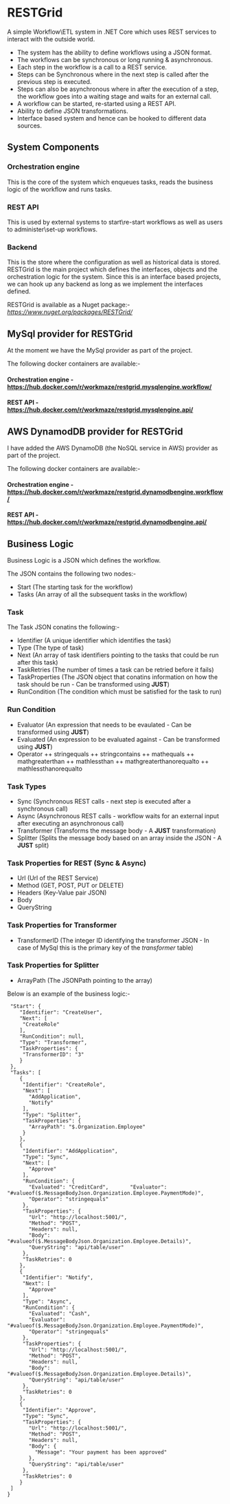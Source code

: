 # RESTGrid

A simple Workflow\ETL system in .NET Core which uses REST services to interact with the outside world.

+ The system has the ability to define workflows using a JSON format. 
+ The workflows can be synchronous or long running & asynchronous.
+ Each step in the workflow is a call to a REST service.
+ Steps can be Synchronous where in the next step is called after the previous step is executed.
+ Steps can also be asynchronous where in after the execution of a step, the workflow goes into a waiting stage and waits for an external call.
+ A workflow can be started, re-started using a REST API.
+ Ability to define JSON transformations.
+ Interface based system and hence can be hooked to different data sources.

## System Components

### Orchestration engine 
This is the core of the system which enqueues tasks, reads the business logic of the workflow and runs tasks.

### REST API 
This is used by external systems to start\re-start workflows as well as users to administer\set-up workflows.

### Backend 
This is the store where the configuration as well as historical data is stored.
RESTGrid is the main project which defines the interfaces, objects and the orchestration logic for the system. Since this is an interface based projects, we can hook up any backend as long as we implement the interfaces defined.

RESTGrid is available as a Nuget package:-
 *https://www.nuget.org/packages/RESTGrid/*
## MySql provider for RESTGrid

At the moment we have the MySql provider as part of the project.

The following docker containers are available:-
 #### Orchestration engine - https://hub.docker.com/r/workmaze/restgrid.mysqlengine.workflow/
 #### REST API - https://hub.docker.com/r/workmaze/restgrid.mysqlengine.api/
 
 ## AWS DynamodDB provider for RESTGrid

I have added the AWS DynamoDB (the NoSQL service in AWS) provider as part of the project.

The following docker containers are available:-
 #### Orchestration engine - https://hub.docker.com/r/workmaze/restgrid.dynamodbengine.workflow/
 #### REST API - https://hub.docker.com/r/workmaze/restgrid.dynamodbengine.api/

## Business Logic
Business Logic is a JSON which defines the workflow. 

The JSON contains the following two nodes:-
+ Start (The starting task for the workflow)
+ Tasks (An array of all the subsequent tasks in the workflow)

### Task
The Task JSON conatins the following:-
+ Identifier (A unique identifier which identifies the task)
+ Type (The type of task)
+ Next (An array of task identifiers pointing to the tasks that could be run after this task)
+ TaskRetries (The number of times a task can be retried before it fails)
+ TaskProperties (The JSON object that conatins information on how the task should be run - Can be transformed using **JUST**)
+ RunCondition (The condition which must be satisfied for the task to run)

### Run Condition
+ Evaluator (An expression that needs to be evaulated - Can be transformed using **JUST**)
+ Evaluated (An expression to be evaluated against - Can be transformed using **JUST**)
+ Operator 
 ++ stringequals
 ++ stringcontains
 ++ mathequals
 ++ mathgreaterthan
 ++ mathlessthan
 ++ mathgreaterthanorequalto
 ++ mathlessthanorequalto
 
 ### Task Types
 + Sync (Synchronous REST calls - next step is executed after a synchronous call)
 + Async (Asynchronous REST calls - workflow waits for an external input after executing an asynchronous call) 
 + Transformer (Transforms the message body - A **JUST** transformation)
 + Splitter (Splits the message body based on an array inside the JSON - A **JUST** split)
 
 ### Task Properties for REST (Sync & Async)
 + Url (Url of the REST Service)
 + Method (GET, POST, PUT or DELETE)
 + Headers (Key-Value pair JSON)
 + Body 
 + QueryString
 
 ### Task Properties for Transformer
 + TransformerID (The integer ID identifying the transformer JSON - In case of MySql this is the primary key of the *transformer* table)
 
 ### Task Properties for Splitter
 + ArrayPath (The JSONPath pointing to the array)

Below is an example of the business logic:-

```{
 "Start": {
    "Identifier": "CreateUser",
    "Next": [
     "CreateRole"
    ],
    "RunCondition": null,
    "Type": "Transformer",
    "TaskProperties": {
     "TransformerID": "3"
    }
 },
 "Tasks": [
    {
     "Identifier": "CreateRole",
     "Next": [
       "AddApplication",
       "Notify"
     ],
     "Type": "Splitter",
     "TaskProperties": {
       "ArrayPath": "$.Organization.Employee"
     }
    },
    {
     "Identifier": "AddApplication",
     "Type": "Sync",
     "Next": [
       "Approve"
     ],
     "RunCondition": {
       "Evaluated": "CreditCard",       "Evaluator": "#valueof($.MessageBodyJson.Organization.Employee.PaymentMode)",
       "Operator": "stringequals"
     },
     "TaskProperties": {
       "Url": "http://localhost:5001/",
       "Method": "POST",
       "Headers": null,
       "Body": "#valueof($.MessageBodyJson.Organization.Employee.Details)",
       "QueryString": "api/table/user"
     },
     "TaskRetries": 0
    },
    {
     "Identifier": "Notify",
     "Next": [
       "Approve"
     ],
     "Type": "Async",
     "RunCondition": {
       "Evaluated": "Cash",
       "Evaluator": "#valueof($.MessageBodyJson.Organization.Employee.PaymentMode)",
       "Operator": "stringequals"
     },
     "TaskProperties": {
       "Url": "http://localhost:5001/",
       "Method": "POST",
       "Headers": null,
       "Body": "#valueof($.MessageBodyJson.Organization.Employee.Details)",
       "QueryString": "api/table/user"
     },
     "TaskRetries": 0
    },
    {
     "Identifier": "Approve",
     "Type": "Sync",
     "TaskProperties": {
       "Url": "http://localhost:5001/",
       "Method": "POST",
       "Headers": null,
       "Body": {
         "Message": "Your payment has been approved"
       },
       "QueryString": "api/table/user"
     },
     "TaskRetries": 0
    }
 ]
}
```

